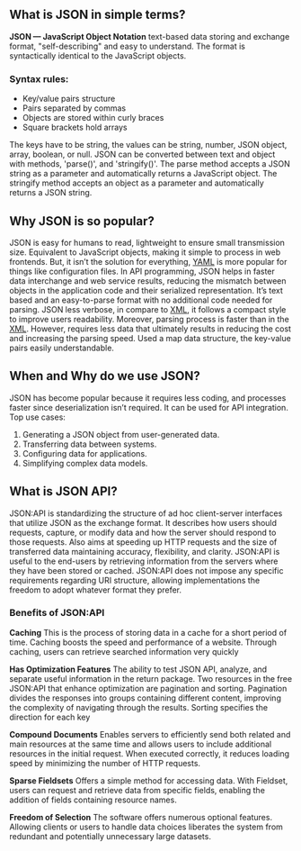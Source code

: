 ## What is JSON in simple terms?

**<a id="jsonAnchor"></a>JSON — JavaScript Object Notation** text-based data storing and exchange format, "self-describing" and easy to understand. The format is syntactically identical to the JavaScript objects.

### Syntax rules:

-   Key/value pairs structure
-   Pairs separated by commas
-   Objects are stored within curly braces
-   Square brackets hold arrays

The keys have to be string, the values can be string, number, JSON object, array, boolean, or null. JSON can be converted between text and object with methods, 'parse()', and 'stringify()'. The parse method accepts a JSON string as a parameter and automatically returns a JavaScript object. The stringify method accepts an object as a parameter and automatically returns a JSON string.

## Why JSON is so popular?

JSON is easy for humans to read, lightweight to ensure small transmission size. Equivalent to JavaScript objects, making it simple to process in web frontends. But, it isn’t the solution for everything, [YAML](/formatter/yaml#yamlAnchor) is more popular for things like configuration files. In API programming, JSON helps in faster data interchange and web service results, reducing the mismatch between objects in the application code and their serialized representation. It’s text based and an easy-to-parse format with no additional code needed for parsing. JSON less verbose, in compare to [XML](/formatter/xml#xmlAnchor), it follows a compact style to improve users readability. Moreover, parsing process is faster than in the [XML](/formatter/xml#xmlAnchor). However, requires less data that ultimately results in reducing the cost and increasing the parsing speed. Used a map data structure, the key-value pairs easily understandable.

## When and Why do we use JSON?

JSON has become popular because it requires less coding, and processes faster since deserialization isn’t required. It can be used for API integration.
Top use cases:

1.  Generating a JSON object from user-generated data.
2.  Transferring data between systems.
3.  Configuring data for applications.
4.  Simplifying complex data models.

## What is JSON API?

JSON:API is standardizing the structure of ad hoc client-server interfaces that utilize JSON as the exchange format. It describes how users should requests, capture, or modify data and how the server should respond to those requests. Also aims at speeding up HTTP requests and the size of transferred data maintaining accuracy, flexibility, and clarity. JSON:API is useful to the end-users by retrieving information from the servers where they have been stored or cached. JSON:API does not impose any specific requirements regarding URI structure, allowing implementations the freedom to adopt whatever format they prefer.

### Benefits of JSON:API

**Caching**
This is the process of storing data in a cache for a short period of time. Caching boosts the speed and performance of a website. Through caching, users can retrieve searched information very quickly

**Has Optimization Features**
The ability to test JSON API, analyze, and separate useful information in the return package. Two resources in the free JSON:API that enhance optimization are pagination and sorting. Pagination divides the responses into groups containing different content, improving the complexity of navigating through the results. Sorting specifies the direction for each key

**Compound Documents**
Enables servers to efficiently send both related and main resources at the same time and allows users to include additional resources in the initial request. When executed correctly, it reduces loading speed by minimizing the number of HTTP requests.

**Sparse Fieldsets**
Offers a simple method for accessing data. With Fieldset, users can request and retrieve data from specific fields, enabling the addition of fields containing resource names.

**Freedom of Selection**
The software offers numerous optional features. Allowing clients or users to handle data choices liberates the system from redundant and potentially unnecessary large datasets.
